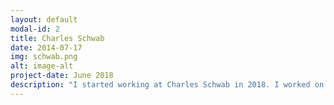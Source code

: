 ```yaml
---
layout: default
modal-id: 2
title: Charles Schwab
date: 2014-07-17
img: schwab.png
alt: image-alt
project-date: June 2018
description: "I started working at Charles Schwab in 2018. I worked on Schwab's robo-adviser: Schwab Intelligent Portfolios using Angular 9+ (Typescript) for the frontend, C# for the backend, and MongoDB for the DB."
---
```

